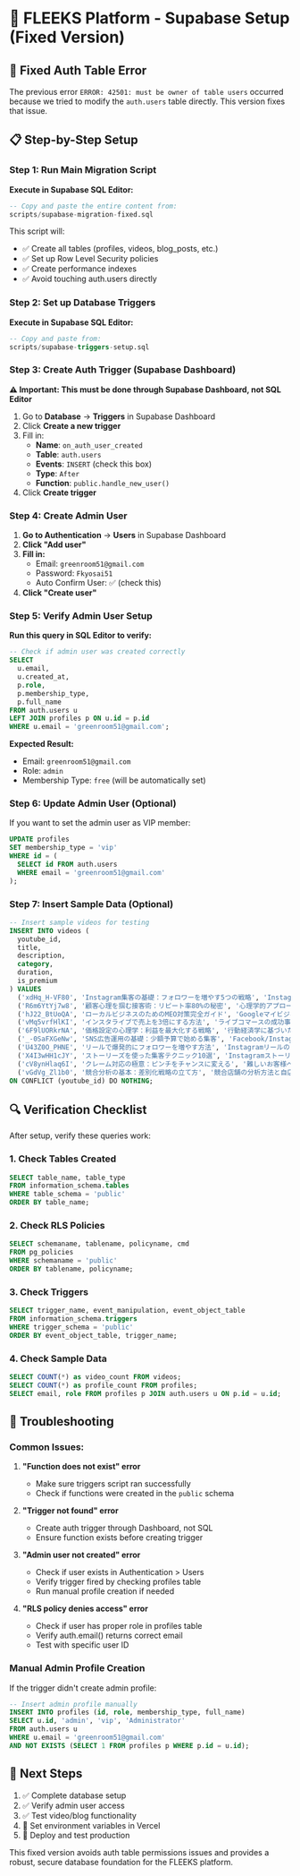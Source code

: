 # 🔐 FLEEKS Platform - Supabase Setup (Fixed Version)

## 🚨 Fixed Auth Table Error

The previous error `ERROR: 42501: must be owner of table users` occurred because we tried to modify the `auth.users` table directly. This version fixes that issue.

## 📋 Step-by-Step Setup

### Step 1: Run Main Migration Script

**Execute in Supabase SQL Editor:**

```sql
-- Copy and paste the entire content from:
scripts/supabase-migration-fixed.sql
```

This script will:
- ✅ Create all tables (profiles, videos, blog_posts, etc.)
- ✅ Set up Row Level Security policies
- ✅ Create performance indexes
- ✅ Avoid touching auth.users directly

### Step 2: Set up Database Triggers

**Execute in Supabase SQL Editor:**

```sql
-- Copy and paste from:
scripts/supabase-triggers-setup.sql
```

### Step 3: Create Auth Trigger (Supabase Dashboard)

**⚠️ Important: This must be done through Supabase Dashboard, not SQL Editor**

1. Go to **Database** → **Triggers** in Supabase Dashboard
2. Click **Create a new trigger**
3. Fill in:
   - **Name**: `on_auth_user_created`
   - **Table**: `auth.users`
   - **Events**: `INSERT` (check this box)
   - **Type**: `After`
   - **Function**: `public.handle_new_user()`
4. Click **Create trigger**

### Step 4: Create Admin User

1. **Go to Authentication** → **Users** in Supabase Dashboard
2. **Click "Add user"**
3. **Fill in:**
   - Email: `greenroom51@gmail.com`
   - Password: `Fkyosai51`
   - Auto Confirm User: ✅ (check this)
4. **Click "Create user"**

### Step 5: Verify Admin User Setup

**Run this query in SQL Editor to verify:**

```sql
-- Check if admin user was created correctly
SELECT 
  u.email,
  u.created_at,
  p.role,
  p.membership_type,
  p.full_name
FROM auth.users u
LEFT JOIN profiles p ON u.id = p.id
WHERE u.email = 'greenroom51@gmail.com';
```

**Expected Result:**
- Email: `greenroom51@gmail.com`
- Role: `admin`
- Membership Type: `free` (will be automatically set)

### Step 6: Update Admin User (Optional)

If you want to set the admin user as VIP member:

```sql
UPDATE profiles 
SET membership_type = 'vip'
WHERE id = (
  SELECT id FROM auth.users 
  WHERE email = 'greenroom51@gmail.com'
);
```

### Step 7: Insert Sample Data (Optional)

```sql
-- Insert sample videos for testing
INSERT INTO videos (
  youtube_id,
  title,
  description,
  category,
  duration,
  is_premium
) VALUES
  ('xdHq_H-VF80', 'Instagram集客の基礎：フォロワーを増やす5つの戦略', 'Instagramでビジネスを成長させるための基本戦略を解説。', 'Instagram集客', 1200, true),
  ('R6m6YtYj7w8', '顧客心理を掴む接客術：リピート率80%の秘密', '心理学的アプローチを活用した接客方法を実践的に解説。', '接客スキル', 1800, true),
  ('hJ22_BtUoQA', 'ローカルビジネスのためのMEO対策完全ガイド', 'Googleマイビジネスを活用した地域集客の方法を徹底解説。', 'デジタルマーケティング', 2400, true),
  ('vMq5vrfHlKI', 'インスタライブで売上を3倍にする方法', 'ライブコマースの成功事例と実践的なテクニック。', 'Instagram集客', 1500, true),
  ('6F9lUORkrNA', '価格設定の心理学：利益を最大化する戦略', '行動経済学に基づいた価格設定の方法を解説。', '経営戦略', 2100, true),
  ('_-0SaFXGeNw', 'SNS広告運用の基礎：少額予算で始める集客', 'Facebook/Instagram広告の基本設定から効果測定まで。', 'デジタルマーケティング', 1950, false),
  ('U43Z0O_PHNE', 'リールで爆発的にフォロワーを増やす方法', 'Instagramリールのアルゴリズムを理解し、バズるコンテンツを作る方法。', 'Instagram集客', 1650, true),
  ('X4I3wHH1cJY', 'ストーリーズを使った集客テクニック10選', 'Instagramストーリーズの機能を最大限活用する方法。', 'Instagram集客', 1350, false),
  ('cV8ynHlaq6I', 'クレーム対応の極意：ピンチをチャンスに変える', '難しいお客様への対応方法を心理学的アプローチで解説。', '接客スキル', 1750, true),
  ('vGdVg_Zl1b0', '競合分析の基本：差別化戦略の立て方', '競合店舗の分析方法と自店の強みを見つける方法。', '経営戦略', 2050, true)
ON CONFLICT (youtube_id) DO NOTHING;
```

## 🔍 Verification Checklist

After setup, verify these queries work:

### 1. Check Tables Created
```sql
SELECT table_name, table_type 
FROM information_schema.tables 
WHERE table_schema = 'public'
ORDER BY table_name;
```

### 2. Check RLS Policies
```sql
SELECT schemaname, tablename, policyname, cmd
FROM pg_policies
WHERE schemaname = 'public'
ORDER BY tablename, policyname;
```

### 3. Check Triggers
```sql
SELECT trigger_name, event_manipulation, event_object_table
FROM information_schema.triggers
WHERE trigger_schema = 'public'
ORDER BY event_object_table, trigger_name;
```

### 4. Check Sample Data
```sql
SELECT COUNT(*) as video_count FROM videos;
SELECT COUNT(*) as profile_count FROM profiles;
SELECT email, role FROM profiles p JOIN auth.users u ON p.id = u.id;
```

## 🚨 Troubleshooting

### Common Issues:

1. **"Function does not exist" error**
   - Make sure triggers script ran successfully
   - Check if functions were created in the `public` schema

2. **"Trigger not found" error**
   - Create auth trigger through Dashboard, not SQL
   - Ensure function exists before creating trigger

3. **"Admin user not created" error**
   - Check if user exists in Authentication > Users
   - Verify trigger fired by checking profiles table
   - Run manual profile creation if needed

4. **"RLS policy denies access" error**
   - Check if user has proper role in profiles table
   - Verify auth.email() returns correct email
   - Test with specific user ID

### Manual Admin Profile Creation

If the trigger didn't create admin profile:

```sql
-- Insert admin profile manually
INSERT INTO profiles (id, role, membership_type, full_name)
SELECT u.id, 'admin', 'vip', 'Administrator'
FROM auth.users u
WHERE u.email = 'greenroom51@gmail.com'
AND NOT EXISTS (SELECT 1 FROM profiles p WHERE p.id = u.id);
```

## 🎯 Next Steps

1. ✅ Complete database setup
2. ✅ Verify admin user access
3. ✅ Test video/blog functionality
4. 🔄 Set environment variables in Vercel
5. 🔄 Deploy and test production

This fixed version avoids auth table permissions issues and provides a robust, secure database foundation for the FLEEKS platform.